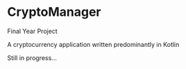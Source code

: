 # CryptoManager
Final Year Project

A cryptocurrency application written predominantly in Kotlin

Still in progress...
